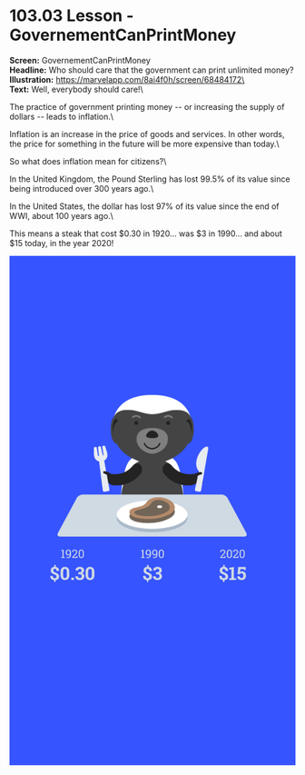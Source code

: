 # 103.03 Lesson - GovernementCanPrintMoney

**Screen:** GovernementCanPrintMoney\
**Headline:** Who should care that the government can print unlimited money?\
**Illustration:** https://marvelapp.com/8ai4f0h/screen/68484172\
\
**Text:** Well, everybody should care!\


The practice of government printing money -- or increasing the supply of dollars -- leads to inflation.\


Inflation is an increase in the price of goods and services. In other words, the price for something in the future will be more expensive than today.\


So what does inflation mean for citizens?\


In the United Kingdom, the Pound Sterling has lost 99.5% of its value since being introduced over 300 years ago.\


In the United States, the dollar has lost 97% of its value since the end of WWI, about 100 years ago.\


This means a steak that cost $0.30 in 1920... was $3 in 1990… and about $15 today, in the year 2020!

![](<../.gitbook/assets/image (22).png>)
